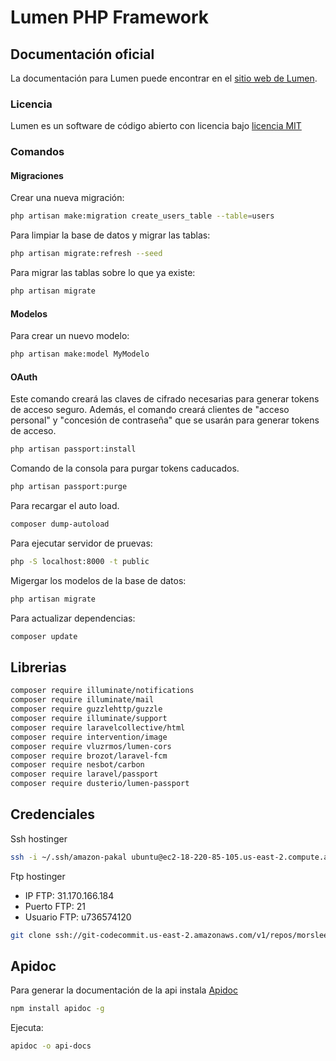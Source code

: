 # Lumen PHP Framework

## Documentación oficial

La documentación para Lumen puede encontrar en el [sitio web de Lumen](http://lumen.laravel.com/docs).

### Licencia

Lumen es un software de código abierto con licencia bajo [licencia MIT](http://opensource.org/licenses/MIT)

### Comandos

#### Migraciones

Crear una nueva migración:

```bash
php artisan make:migration create_users_table --table=users
```

Para limpiar la base de datos y migrar las tablas:

```bash
php artisan migrate:refresh --seed
```

Para migrar las tablas sobre lo que ya existe:

```bash
php artisan migrate
```

#### Modelos

Para crear un nuevo modelo:

```bash
php artisan make:model MyModelo
```

#### OAuth

Este comando creará las claves de cifrado necesarias para generar tokens de acceso seguro. Además, el comando creará clientes de "acceso personal" y "concesión de contraseña" que se usarán para generar tokens de acceso.

```bash
php artisan passport:install
```

Comando de la consola para purgar tokens caducados.

```bash
php artisan passport:purge
```

Para recargar el auto load.

```bash
composer dump-autoload
```

Para ejecutar servidor de pruevas:

```bash
php -S localhost:8000 -t public
```

Migergar los modelos de la base de datos:

```bash
php artisan migrate
```

Para actualizar dependencias:

```bash
composer update
```

## Librerias

```bash
composer require illuminate/notifications
composer require illuminate/mail
composer require guzzlehttp/guzzle
composer require illuminate/support
composer require laravelcollective/html
composer require intervention/image
composer require vluzrmos/lumen-cors
composer require brozot/laravel-fcm
composer require nesbot/carbon
composer require laravel/passport
composer require dusterio/lumen-passport
```

## Credenciales

Ssh hostinger

```bash
ssh -i ~/.ssh/amazon-pakal ubuntu@ec2-18-220-85-105.us-east-2.compute.amazonaws.com
```

Ftp hostinger

* IP FTP: 31.170.166.184
* Puerto FTP: 21
* Usuario FTP: u736574120

```bash
git clone ssh://git-codecommit.us-east-2.amazonaws.com/v1/repos/morsleep_back
```

## Apidoc

Para generar la documentación de la api instala [Apidoc](http://apidocjs.com/)

```bash
npm install apidoc -g
```

Ejecuta:

```bash
apidoc -o api-docs
```
